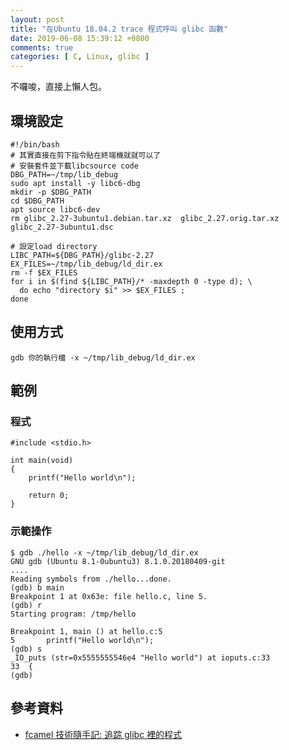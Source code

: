 ```yaml
---
layout: post
title: "在Ubuntu 18.04.2 trace 程式呼叫 glibc 函數"
date: 2019-06-08 15:39:12 +0800
comments: true
categories: [ C, Linux, glibc ]
---
```


不囉唆，直接上懶人包。


## 環境設定

```
#!/bin/bash
# 其實直接在剪下指令貼在終端機就就可以了
# 安裝套件並下載libcsource code
DBG_PATH=~/tmp/lib_debug
sudo apt install -y libc6-dbg
mkdir -p $DBG_PATH
cd $DBG_PATH
apt source libc6-dev
rm glibc_2.27-3ubuntu1.debian.tar.xz  glibc_2.27.orig.tar.xz glibc_2.27-3ubuntu1.dsc

# 設定load directory
LIBC_PATH=${DBG_PATH}/glibc-2.27
EX_FILES=~/tmp/lib_debug/ld_dir.ex
rm -f $EX_FILES
for i in $(find ${LIBC_PATH}/* -maxdepth 0 -type d); \
  do echo "directory $i" >> $EX_FILES ; 
done
```

## 使用方式

```
gdb 你的執行檔 -x ~/tmp/lib_debug/ld_dir.ex
```

## 範例

### 程式

```
#include <stdio.h>

int main(void)
{
    printf("Hello world\n");

    return 0;
}
```

### 示範操作

```
$ gdb ./hello -x ~/tmp/lib_debug/ld_dir.ex
GNU gdb (Ubuntu 8.1-0ubuntu3) 8.1.0.20180409-git
....
Reading symbols from ./hello...done.
(gdb) b main
Breakpoint 1 at 0x63e: file hello.c, line 5.
(gdb) r
Starting program: /tmp/hello 

Breakpoint 1, main () at hello.c:5
5	    printf("Hello world\n");
(gdb) s
_IO_puts (str=0x5555555546e4 "Hello world") at ioputs.c:33
33	{
(gdb) 
```

## 參考資料

* [fcamel 技術隨手記: 追踪 glibc 裡的程式](http://fcamel-life.blogspot.com/2012/01/glibc.html)
